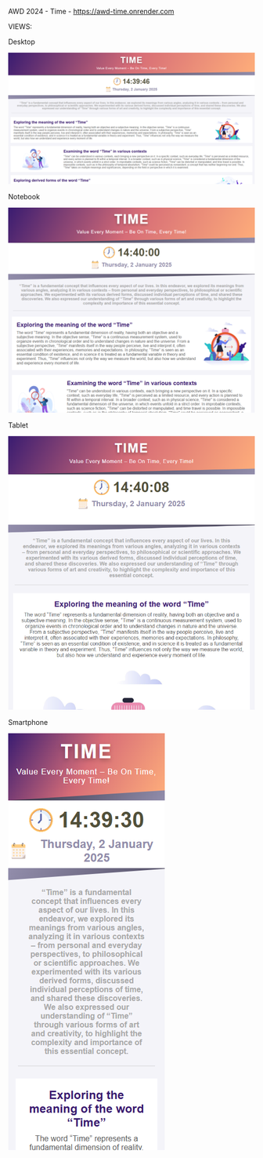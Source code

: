 AWD 2024 - Time - https://awd-time.onrender.com

VIEWS:

Desktop

![App](./readme.views/desktop.png)

Notebook

![App](./readme.views/notebook.png)

Tablet

![App](./readme.views/tablet.png)

Smartphone

![App](./readme.views/smartphone.png)
